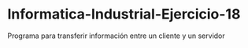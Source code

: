 # Informatica-Industrial-Ejercicio-18
Programa para transferir información entre un cliente y un servidor
